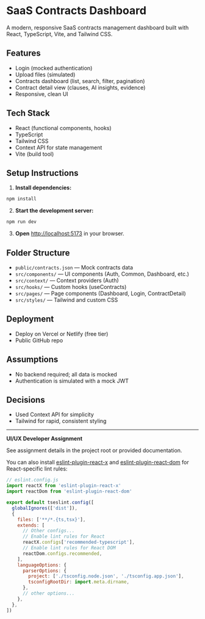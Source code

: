 # SaaS Contracts Dashboard

A modern, responsive SaaS contracts management dashboard built with React, TypeScript, Vite, and Tailwind CSS.

## Features
- Login (mocked authentication)
- Upload files (simulated)
- Contracts dashboard (list, search, filter, pagination)
- Contract detail view (clauses, AI insights, evidence)
- Responsive, clean UI

## Tech Stack
- React (functional components, hooks)
- TypeScript
- Tailwind CSS
- Context API for state management
- Vite (build tool)

## Setup Instructions
1. **Install dependencies:**
  ```sh
  npm install
  ```
2. **Start the development server:**
  ```sh
  npm run dev
  ```
3. **Open** [http://localhost:5173](http://localhost:5173) in your browser.

## Folder Structure
- `public/contracts.json` — Mock contracts data
- `src/components/` — UI components (Auth, Common, Dashboard, etc.)
- `src/context/` — Context providers (Auth)
- `src/hooks/` — Custom hooks (useContracts)
- `src/pages/` — Page components (Dashboard, Login, ContractDetail)
- `src/styles/` — Tailwind and custom CSS

## Deployment
- Deploy on Vercel or Netlify (free tier)
- Public GitHub repo

## Assumptions
- No backend required; all data is mocked
- Authentication is simulated with a mock JWT

## Decisions
- Used Context API for simplicity
- Tailwind for rapid, consistent styling

---

**UI/UX Developer Assignment**

See assignment details in the project root or provided documentation.

You can also install [eslint-plugin-react-x](https://github.com/Rel1cx/eslint-react/tree/main/packages/plugins/eslint-plugin-react-x) and [eslint-plugin-react-dom](https://github.com/Rel1cx/eslint-react/tree/main/packages/plugins/eslint-plugin-react-dom) for React-specific lint rules:

```js
// eslint.config.js
import reactX from 'eslint-plugin-react-x'
import reactDom from 'eslint-plugin-react-dom'

export default tseslint.config([
  globalIgnores(['dist']),
  {
    files: ['**/*.{ts,tsx}'],
    extends: [
      // Other configs...
      // Enable lint rules for React
      reactX.configs['recommended-typescript'],
      // Enable lint rules for React DOM
      reactDom.configs.recommended,
    ],
    languageOptions: {
      parserOptions: {
        project: ['./tsconfig.node.json', './tsconfig.app.json'],
        tsconfigRootDir: import.meta.dirname,
      },
      // other options...
    },
  },
])
```
